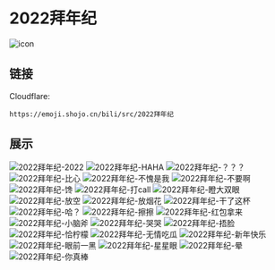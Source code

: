 # 2022拜年纪
![icon](https://emoji.shojo.cn/bili/src/2022拜年纪/icon.png)
## 链接
Cloudflare:
```
https://emoji.shojo.cn/bili/src/2022拜年纪
```
## 展示
![2022拜年纪-2022](https://emoji.shojo.cn/bili/src/2022拜年纪/2022拜年纪-2022.png)
![2022拜年纪-HAHA](https://emoji.shojo.cn/bili/src/2022拜年纪/2022拜年纪-HAHA.png)
![2022拜年纪-？？？](https://emoji.shojo.cn/bili/src/2022拜年纪/2022拜年纪-？？？.png)
![2022拜年纪-比心](https://emoji.shojo.cn/bili/src/2022拜年纪/2022拜年纪-比心.png)
![2022拜年纪-不愧是我](https://emoji.shojo.cn/bili/src/2022拜年纪/2022拜年纪-不愧是我.png)
![2022拜年纪-不要啊](https://emoji.shojo.cn/bili/src/2022拜年纪/2022拜年纪-不要啊.png)
![2022拜年纪-馋](https://emoji.shojo.cn/bili/src/2022拜年纪/2022拜年纪-馋.png)
![2022拜年纪-打call](https://emoji.shojo.cn/bili/src/2022拜年纪/2022拜年纪-打call.png)
![2022拜年纪-瞪大双眼](https://emoji.shojo.cn/bili/src/2022拜年纪/2022拜年纪-瞪大双眼.png)
![2022拜年纪-放空](https://emoji.shojo.cn/bili/src/2022拜年纪/2022拜年纪-放空.png)
![2022拜年纪-放烟花](https://emoji.shojo.cn/bili/src/2022拜年纪/2022拜年纪-放烟花.png)
![2022拜年纪-干了这杯](https://emoji.shojo.cn/bili/src/2022拜年纪/2022拜年纪-干了这杯.png)
![2022拜年纪-哈？](https://emoji.shojo.cn/bili/src/2022拜年纪/2022拜年纪-哈？.png)
![2022拜年纪-擦擦](https://emoji.shojo.cn/bili/src/2022拜年纪/2022拜年纪-擦擦.png)
![2022拜年纪-红包拿来](https://emoji.shojo.cn/bili/src/2022拜年纪/2022拜年纪-红包拿来.png)
![2022拜年纪-小脑斧](https://emoji.shojo.cn/bili/src/2022拜年纪/2022拜年纪-小脑斧.png)
![2022拜年纪-哭哭](https://emoji.shojo.cn/bili/src/2022拜年纪/2022拜年纪-哭哭.png)
![2022拜年纪-捂脸](https://emoji.shojo.cn/bili/src/2022拜年纪/2022拜年纪-捂脸.png)
![2022拜年纪-恰柠檬](https://emoji.shojo.cn/bili/src/2022拜年纪/2022拜年纪-恰柠檬.png)
![2022拜年纪-无情吃瓜](https://emoji.shojo.cn/bili/src/2022拜年纪/2022拜年纪-无情吃瓜.png)
![2022拜年纪-新年快乐](https://emoji.shojo.cn/bili/src/2022拜年纪/2022拜年纪-新年快乐.png)
![2022拜年纪-眼前一黑](https://emoji.shojo.cn/bili/src/2022拜年纪/2022拜年纪-眼前一黑.png)
![2022拜年纪-星星眼](https://emoji.shojo.cn/bili/src/2022拜年纪/2022拜年纪-星星眼.png)
![2022拜年纪-晕](https://emoji.shojo.cn/bili/src/2022拜年纪/2022拜年纪-晕.png)
![2022拜年纪-你真棒](https://emoji.shojo.cn/bili/src/2022拜年纪/2022拜年纪-你真棒.png)
